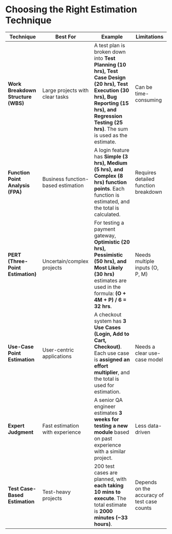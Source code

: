 # Choosing the Right Estimation Technique

| **Technique**                | **Best For**                           | **Example** | **Limitations**                          |
|------------------------------|---------------------------------------|------------|------------------------------------------|
| **Work Breakdown Structure (WBS)** | Large projects with clear tasks | A test plan is broken down into **Test Planning (10 hrs), Test Case Design (20 hrs), Test Execution (30 hrs), Bug Reporting (15 hrs), and Regression Testing (25 hrs)**. The sum is used as the estimate. | Can be time-consuming |
| **Function Point Analysis (FPA)** | Business function-based estimation | A login feature has **Simple (3 hrs), Medium (5 hrs), and Complex (8 hrs) function points**. Each function is estimated, and the total is calculated. | Requires detailed function breakdown |
| **PERT (Three-Point Estimation)** | Uncertain/complex projects | For testing a payment gateway, **Optimistic (20 hrs), Pessimistic (50 hrs), and Most Likely (30 hrs)** estimates are used in the formula: **(O + 4M + P) / 6 = 32 hrs**. | Needs multiple inputs (O, P, M) |
| **Use-Case Point Estimation** | User-centric applications | A checkout system has **3 Use Cases (Login, Add to Cart, Checkout)**. Each use case is **assigned an effort multiplier**, and the total is used for estimation. | Needs a clear use-case model |
| **Expert Judgment**           | Fast estimation with experience      | A senior QA engineer estimates **3 weeks for testing a new module** based on past experience with a similar project. | Less data-driven |
| **Test Case-Based Estimation** | Test-heavy projects                 | 200 test cases are planned, with **each taking 10 mins to execute**. The total estimate is **2000 minutes (~33 hours)**. | Depends on the accuracy of test case counts |
